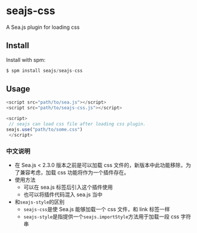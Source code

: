 # [](#seajs-css)seajs-css

A Sea.js plugin for loading css

## [](#install)Install

Install with spm:

```js
$ spm install seajs/seajs-css 
```

## [](#usage)Usage

```js
<script src="path/to/sea.js"></script>
<script src="path/to/seajs-css.js"></script>

<script>
 // seajs can load css file after loading css plugin.
seajs.use("path/to/some.css")
 </script>
```

### [](#中文说明)中文说明

*   在 Sea.js < 2.3.0 版本之前是可以加载 css 文件的，新版本中此功能移除，为了兼容考虑，加载 css 功能将作为一个插件存在。
*   使用方法
    *   可以在 sea.js 标签后引入这个插件使用
    *   也可以将插件代码混入 sea.js 当中
*   和`seajs-style`的区别
    *   `seajs-css`是使 Sea.js 能够加载一个 css 文件，和 link 标签一样
    *   `seajs-style`是指提供一个`seajs.importStyle`方法用于加载一段 css 字符串